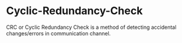 # Cyclic-Redundancy-Check
CRC or Cyclic Redundancy Check is a method of detecting accidental changes/errors in communication channel. 
